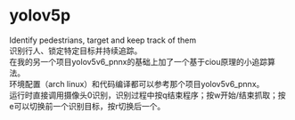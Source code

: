 # yolov5p
Identify pedestrians, target and keep track of them     
识别行人、锁定特定目标并持续追踪。     
在我的另一个项目yolov5v6_pnnx的基础上加了一个基于ciou原理的小追踪算法。    
环境配置（arch linux）和代码编译都可以参考那个项目yolov5v6_pnnx。    
运行时直接调用摄像头0识别，识别过程中按q结束程序；按w开始/结束抓取；按e可以切换前一个识别目标，按r切换后一个。    
